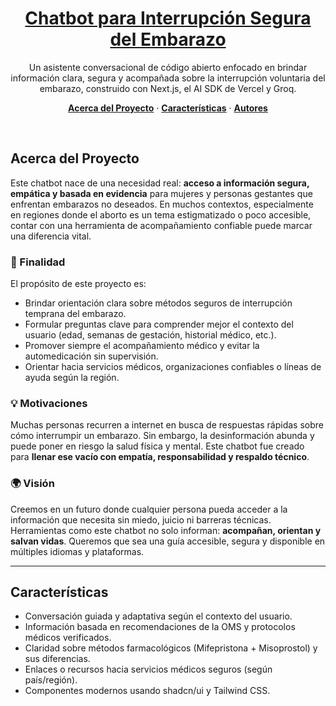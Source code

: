 <a href="https://ai-sdk-starter-groq.vercel.app">
  <h1 align="center">Chatbot para Interrupción Segura del Embarazo</h1>
</a>

<p align="center">
  Un asistente conversacional de código abierto enfocado en brindar información clara, segura y acompañada sobre la interrupción voluntaria del embarazo, construido con Next.js, el AI SDK de Vercel y Groq.
</p>

<p align="center">
  <a href="#acerca-del-proyecto"><strong>Acerca del Proyecto</strong></a> ·
  <a href="#características"><strong>Características</strong></a> ·
  <a href="#autores"><strong>Autores</strong></a>
</p>
<br/>

## Acerca del Proyecto

Este chatbot nace de una necesidad real: **acceso a información segura, empática y basada en evidencia** para mujeres y personas gestantes que enfrentan embarazos no deseados. En muchos contextos, especialmente en regiones donde el aborto es un tema estigmatizado o poco accesible, contar con una herramienta de acompañamiento confiable puede marcar una diferencia vital.

### 🎯 Finalidad

El propósito de este proyecto es:

- Brindar orientación clara sobre métodos seguros de interrupción temprana del embarazo.
- Formular preguntas clave para comprender mejor el contexto del usuario (edad, semanas de gestación, historial médico, etc.).
- Promover siempre el acompañamiento médico y evitar la automedicación sin supervisión.
- Orientar hacia servicios médicos, organizaciones confiables o líneas de ayuda según la región.

### 💡 Motivaciones

Muchas personas recurren a internet en busca de respuestas rápidas sobre cómo interrumpir un embarazo. Sin embargo, la desinformación abunda y puede poner en riesgo la salud física y mental. Este chatbot fue creado para **llenar ese vacío con empatía, responsabilidad y respaldo técnico**.

### 🌍 Visión

Creemos en un futuro donde cualquier persona pueda acceder a la información que necesita sin miedo, juicio ni barreras técnicas. Herramientas como este chatbot no solo informan: **acompañan, orientan y salvan vidas**. Queremos que sea una guía accesible, segura y disponible en múltiples idiomas y plataformas.

---

## Características

- Conversación guiada y adaptativa según el contexto del usuario.
- Información basada en recomendaciones de la OMS y protocolos médicos verificados.
- Claridad sobre métodos farmacológicos (Mifepristona + Misoprostol) y sus diferencias.
- Enlaces o recursos hacia servicios médicos seguros (según país/región).
- Componentes modernos usando shadcn/ui y Tailwind CSS.

